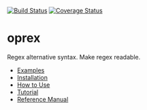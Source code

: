 [![Build Status](https://travis-ci.org/rooney/oprex.svg?branch=master)](https://travis-ci.org/rooney/oprex)
[![Coverage Status](https://coveralls.io/repos/rooney/oprex/badge.svg?branch=master&service=github)](https://coveralls.io/github/rooney/oprex?branch=master)

# oprex
Regex alternative syntax. Make regex readable.

- [Examples](https://github.com/rooney/oprex/wiki/Examples)
- [Installation](https://github.com/rooney/oprex/wiki/Installation,-How-to-Use)
- [How to Use](https://github.com/rooney/oprex/wiki/Installation,-How-to-Use#usage)
- [Tutorial](https://github.com/rooney/oprex/wiki/Tutorial)
- [Reference Manual](https://github.com/rooney/oprex/wiki/Reference-Manual)
